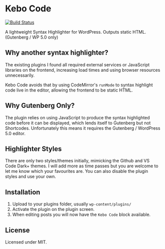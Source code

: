 # Kebo Code

[![Build Status](https://travis-ci.org/KeboHQ/wp-kebo-code.svg?branch=master)](https://travis-ci.org/KeboHQ/wp-kebo-code)

A lightweight Syntax Highlighter for WordPress. Outputs static HTML. (Gutenberg / WP 5.0 only)

## Why another syntax highlighter?

The existing plugins I found all required external services or JavaScript libraries on the frontend, increasing load times and using browser resources unnecessarily.

Kebo Code avoids that by using CodeMirror's `runMode` to syntax highlight code live in the editor, allowing the frontend to be static HTML.

## Why Gutenberg Only?

The plugin relies on using JavaScript to produce the syntax highlighted code before it can be displayed, which lends itself to Gutenberg but not Shortcodes. Unfortunately this means it requires the Gutenberg / WordPress 5.0 editor.

## Highlighter Styles

There are only two styles/themes initially, mimicking the Github and VS Code Dark+ themes. I will add more as time passes but you are welcome to let me know which your favourites are. You can also disable the plugin styles and use your own.

## Installation

1. Upload to your plugins folder, usually `wp-content/plugins/`
2. Activate the plugin on the plugin screen.
3. When editing posts you will now have the `Kebo Code` block available.

## License

Licensed under MIT.